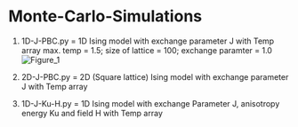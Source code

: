 # Monte-Carlo-Simulations
1. 1D-J-PBC.py = 1D Ising model with exchange parameter J with Temp array 
max. temp = 1.5; size of lattice = 100; exchange paramter = 1.0
![Figure_1](https://user-images.githubusercontent.com/11899238/134183652-313d57a7-cc42-4d0e-9866-3e01fa42a176.jpeg)

2. 2D-J-PBC.py = 2D (Square lattice) Ising model with exchange parameter J with Temp array
3. 1D-J-Ku-H.py = 1D Ising model with exchange Parameter J, anisotropy energy Ku and field H with Temp array 
